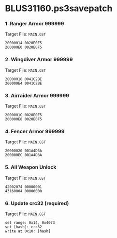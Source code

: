 # BLUS31160.ps3savepatch

### 1. Ranger Armor 999999

Target File: `MAIN.GST`

```
20000014 0020E0F5
200000E0 0020E0F5
```

### 2. Wingdiver Armor 999999

Target File: `MAIN.GST`

```
20000018 0041C2BE
200000E4 0041C2BE
```

### 3. Airraider Armor 999999

Target File: `MAIN.GST`

```
2000001C 0020E0F5
200000E8 0020E0F5
```

### 4. Fencer Armor 999999

Target File: `MAIN.GST`

```
20000020 001A4D3A
200000EC 001A4D3A
```

### 5. All Weapon Unlock

Target File: `MAIN.GST`

```
42002074 00000001
43160004 00000000
```

### 6.  Update crc32 (required)

Target File: `MAIN.GST`

```
set range: 0x14, 0x4073
set [hash]: crc32
write at 0x10: [hash]
```

